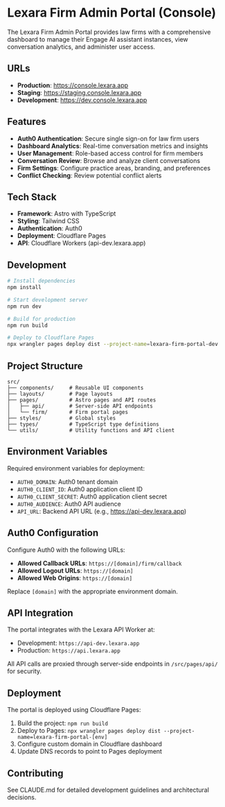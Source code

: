 # Lexara Firm Admin Portal (Console)

The Lexara Firm Admin Portal provides law firms with a comprehensive dashboard to manage their Engage AI assistant instances, view conversation analytics, and administer user access.

## URLs

- **Production**: https://console.lexara.app
- **Staging**: https://staging.console.lexara.app
- **Development**: https://dev.console.lexara.app

## Features

- **Auth0 Authentication**: Secure single sign-on for law firm users
- **Dashboard Analytics**: Real-time conversation metrics and insights
- **User Management**: Role-based access control for firm members
- **Conversation Review**: Browse and analyze client conversations
- **Firm Settings**: Configure practice areas, branding, and preferences
- **Conflict Checking**: Review potential conflict alerts

## Tech Stack

- **Framework**: Astro with TypeScript
- **Styling**: Tailwind CSS
- **Authentication**: Auth0
- **Deployment**: Cloudflare Pages
- **API**: Cloudflare Workers (api-dev.lexara.app)

## Development

```bash
# Install dependencies
npm install

# Start development server
npm run dev

# Build for production
npm run build

# Deploy to Cloudflare Pages
npx wrangler pages deploy dist --project-name=lexara-firm-portal-dev
```

## Project Structure

```
src/
├── components/     # Reusable UI components
├── layouts/        # Page layouts
├── pages/          # Astro pages and API routes
│   ├── api/        # Server-side API endpoints
│   └── firm/       # Firm portal pages
├── styles/         # Global styles
├── types/          # TypeScript type definitions
└── utils/          # Utility functions and API client
```

## Environment Variables

Required environment variables for deployment:

- `AUTH0_DOMAIN`: Auth0 tenant domain
- `AUTH0_CLIENT_ID`: Auth0 application client ID
- `AUTH0_CLIENT_SECRET`: Auth0 application client secret
- `AUTH0_AUDIENCE`: Auth0 API audience
- `API_URL`: Backend API URL (e.g., https://api-dev.lexara.app)

## Auth0 Configuration

Configure Auth0 with the following URLs:

- **Allowed Callback URLs**: `https://[domain]/firm/callback`
- **Allowed Logout URLs**: `https://[domain]`
- **Allowed Web Origins**: `https://[domain]`

Replace `[domain]` with the appropriate environment domain.

## API Integration

The portal integrates with the Lexara API Worker at:
- Development: `https://api-dev.lexara.app`
- Production: `https://api.lexara.app`

All API calls are proxied through server-side endpoints in `/src/pages/api/` for security.

## Deployment

The portal is deployed using Cloudflare Pages:

1. Build the project: `npm run build`
2. Deploy to Pages: `npx wrangler pages deploy dist --project-name=lexara-firm-portal-[env]`
3. Configure custom domain in Cloudflare dashboard
4. Update DNS records to point to Pages deployment

## Contributing

See CLAUDE.md for detailed development guidelines and architectural decisions.